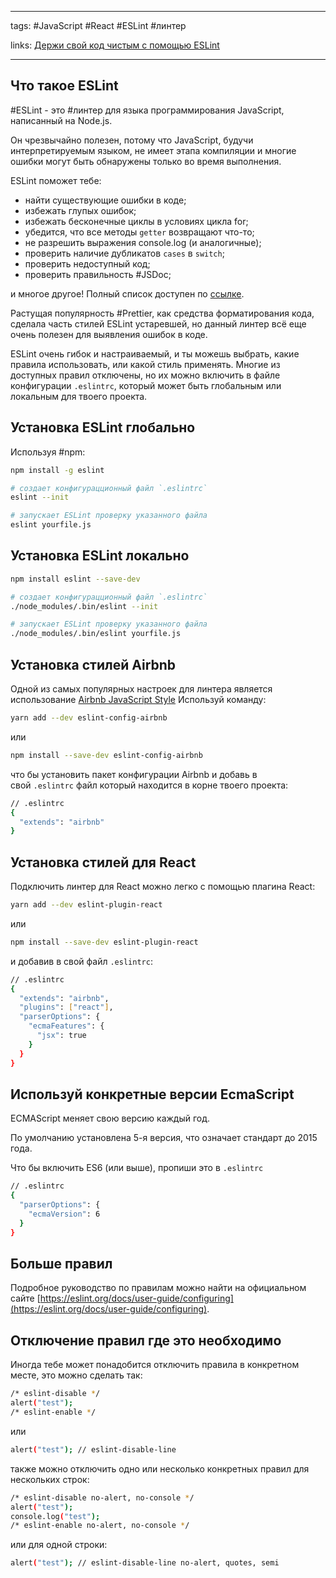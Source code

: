 ____
tags: #JavaScript #React #ESLint #линтер 

links: [Держи свой код чистым с помощью ESLint](https://frontend-stuff.com/blog/eslint/)

_____
## Что такое ESLint

#ESLint - это #линтер для языка программирования JavaScript, написанный на Node.js.

Он чрезвычайно полезен, потому что JavaScript, будучи интерпретируемым языком, не имеет этапа компиляции и многие ошибки могут быть обнаружены только во время выполнения.

ESLint поможет тебе:
-   найти существующие ошибки в коде;
-   избежать глупых ошибок;
-   избежать бесконечные циклы в условиях цикла for;
-   убедится, что все методы `getter` возвращают что-то;
-   не разрешить выражения console.log (и аналогичные);
-   проверить наличие дубликатов `cases` в `switch`;
-   проверить недоступный код;
-   проверить правильность #JSDoc;

и многое другое! Полный список доступен по [ссылке](https://eslint.org/docs/rules/).

Растущая популярность #Prettier, как средства форматирования кода, сделала часть стилей ESLint устаревшей, но данный линтер всё еще очень полезен для выявления ошибок в коде.

ESLint очень гибок и настраиваемый, и ты можешь выбрать, какие правила использовать, или какой стиль применять. Многие из доступных правил отключены, но их можно включить в файле конфигурации `.eslintrc`, который может быть глобальным или локальным для твоего проекта.

## Установка ESLint глобально

Используя #npm:

```bash
npm install -g eslint

# создает конфигурацционный файл `.eslintrc`
eslint --init

# запускает ESLint проверку указанного файла
eslint yourfile.js
```

## Установка ESLint локально

```bash
npm install eslint --save-dev

# создает конфигурацционный файл `.eslintrc`
./node_modules/.bin/eslint --init

# запускает ESLint проверку указанного файла
./node_modules/.bin/eslint yourfile.js
```

## Установка стилей Airbnb

Одной из самых популярных настроек для линтера является использование [Airbnb JavaScript Style](https://github.com/airbnb/javascript)
Используй команду:

```bash
yarn add --dev eslint-config-airbnb
```

или

```bash
npm install --save-dev eslint-config-airbnb
```

что бы установить пакет конфигурации Airbnb и добавь в свой `.eslintrc` файл который находится в корне твоего проекта:

```bash
// .eslintrc
{
  "extends": "airbnb"
}
```

## Установка стилей для React

Подключить линтер для React можно легко с помощью плагина React:

```bash
yarn add --dev eslint-plugin-react
```

или

```bash
npm install --save-dev eslint-plugin-react
```

и добавив в свой файл `.eslintrc`:

```bash
// .eslintrc
{
  "extends": "airbnb",
  "plugins": ["react"],
  "parserOptions": {
    "ecmaFeatures": {
      "jsx": true
    }
  }
}
```

## Используй конкретные версии EcmaScript

ECMAScript меняет свою версию каждый год.

По умолчанию установлена 5-я версия, что означает стандарт до 2015 года.

Что бы включить ES6 (или выше), пропиши это в `.eslintrc`

```bash
// .eslintrc
{
  "parserOptions": {
    "ecmaVersion": 6
  }
}
```

## Больше правил

Подробное руководство по правилам можно найти на официальном сайте [https://eslint.org/docs/user-guide/configuring](https://eslint.org/docs/user-guide/configuring).

## Отключение правил где это необходимо

Иногда тебе может понадобится отключить правила в конкретном месте, это можно сделать так:

```bash
/* eslint-disable */
alert("test");
/* eslint-enable */
```

или

```bash
alert("test"); // eslint-disable-line
```

также можно отключить одно или несколько конкретных правил для нескольких строк:

```bash
/* eslint-disable no-alert, no-console */
alert("test");
console.log("test");
/* eslint-enable no-alert, no-console */
```

или для одной строки:

```bash
alert("test"); // eslint-disable-line no-alert, quotes, semi
```